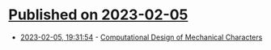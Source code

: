 # [Published on 2023-02-05](index.md)

* [2023-02-05, 19:31:54](https://lobste.rs/s/o2aph2/computational_design_mechanical) - [Computational Design of Mechanical Characters](https://la.disneyresearch.com/wp-content/uploads/CDMC1.pdf)

